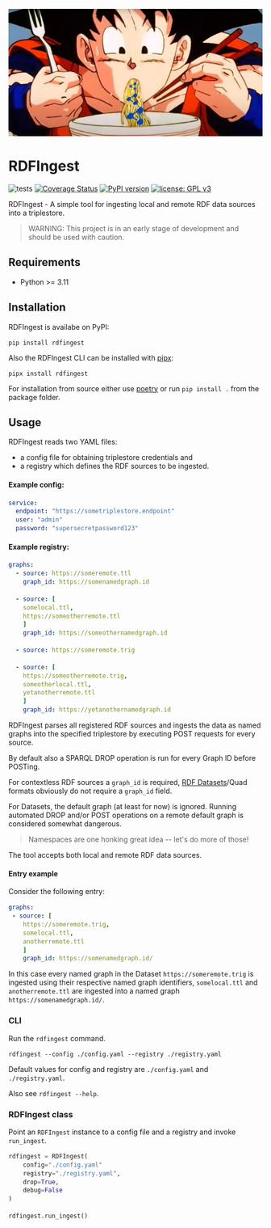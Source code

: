 ![<img source="goku_rdf_slurp.png" width=10% height=10%>](https://raw.githubusercontent.com/lu-pl/rdfingest/main/goku_rdf_slurp.png)

# RDFIngest
![tests](https://github.com/lu-pl/rdfingest/actions/workflows/tests.yaml/badge.svg)
[![Coverage Status](https://coveralls.io/repos/github/lu-pl/rdfingest/badge.svg?branch=main)](https://coveralls.io/github/lu-pl/rdfingest?branch=main)
[![PyPI version](https://badge.fury.io/py/rdfingest.svg)](https://badge.fury.io/py/rdfingest)
[![license: GPL v3](https://img.shields.io/badge/License-GPLv3-blue.svg)](https://www.gnu.org/licenses/gpl-3.0)


RDFIngest - A simple tool for ingesting local and remote RDF data sources into a triplestore.

> WARNING: This project is in an early stage of development and should be used with caution.

## Requirements

* Python >= 3.11

## Installation
RDFIngest is availabe on PyPI:
```shell
pip install rdfingest
```

Also the RDFIngest CLI can be installed with [pipx](https://pypa.github.io/pipx/):
```shell
pipx install rdfingest
```

For installation from source either use [poetry](https://python-poetry.org/) or run `pip install .` from the package folder.

## Usage

RDFIngest reads two YAML files: 
- a config file for obtaining triplestore credentials and 
- a registry which defines the RDF sources to be ingested.

#### Example config:
```yaml
service:
  endpoint: "https://sometriplestore.endpoint"
  user: "admin"
  password: "supersecretpassword123"
```

#### Example registry:
```yaml
graphs:
  - source: https://someremote.ttl
    graph_id: https://somenamedgraph.id

  - source: [
    somelocal.ttl,
    https://someotherremote.ttl
    ]
    graph_id: https://someothernamedgraph.id
    
  - source: https://someremote.trig
  
  - source: [
    https://someotherremote.trig,
    someotherlocal.ttl,
    yetanotherremote.ttl	
    ]
    graph_id: https://yetanothernamedgraph.id
```

RDFIngest parses all registered RDF sources and ingests the data as named graphs into the specified triplestore by executing POST requests for every source.  

By default also a SPARQL DROP operation is run for every Graph ID before POSTing.  

For contextless RDF sources a `graph_id` is required, [RDF Datasets](https://www.w3.org/TR/rdf11-concepts/#section-dataset)/Quad formats obviously do not require a `graph_id` field.  

For Datasets, the default graph (at least for now) is ignored. Running automated DROP and/or POST operations on a remote default graph is considered somewhat dangerous. 
> Namespaces are one honking great idea -- let's do more of those!

The tool accepts both local and remote RDF data sources.  


#### Entry example

Consider the following entry:

```yaml
graphs:
 - source: [
    https://someremote.trig,
    somelocal.ttl,
    anotherremote.ttl	
    ]
    graph_id: https://somenamedgraph.id/
```

In this case every named graph in the Dataset `https://someremote.trig` is ingested using their respective named graph identifiers,
`somelocal.ttl` and `anotherremote.ttl` are ingested into a named graph `https://somenamedgraph.id/`.


### CLI
Run the `rdfingest` command.

```shell
rdfingest --config ./config.yaml --registry ./registry.yaml
```

Default values for config and registry are `./config.yaml` and `./registry.yaml`.

Also see `rdfingest --help`.

### RDFIngest class

Point an `RDFIngest` instance to a config file and a registry and invoke `run_ingest`.

```python
rdfingest = RDFIngest(
    config="./config.yaml"
    registry="./registry.yaml", 
	drop=True,
	debug=False
)

rdfingest.run_ingest()
```
